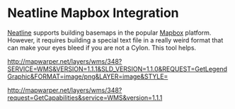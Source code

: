 # Neatline Mapbox Integration

[Neatline](http://neatline.org) supports building basemaps in the
popular [Mapbox](https://www.mapbox.com/) platform. However, it requires
building a special text file in a really weird format that can make your
eyes bleed if you are not a Cylon. This tool helps.

http://mapwarper.net/layers/wms/348?SERVICE=WMS&VERSION=1.1.1&SLD_VERSION=1.1.0&REQUEST=GetLegendGraphic&FORMAT=image/png&LAYER=image&STYLE=

http://mapwarper.net/layers/wms/348?request=GetCapabilities&service=WMS&version=1.1.1
